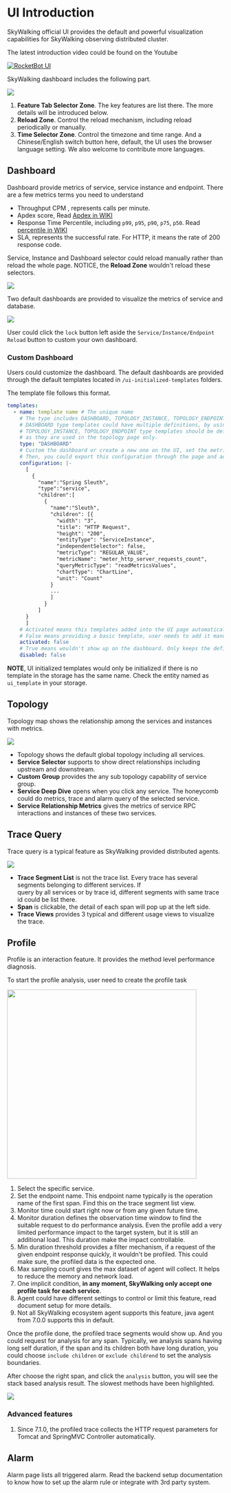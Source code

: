 # UI Introduction
SkyWalking official UI provides the default and powerful visualization capabilities for SkyWalking observing distributed
cluster.

The latest introduction video could be found on the Youtube

[![RocketBot UI](https://img.youtube.com/vi/mfKaToAKl7k/0.jpg)](https://www.youtube.com/watch?v=mfKaToAKl7k)

SkyWalking dashboard includes the following part.

<img src="https://skywalking.apache.org/ui-doc/7.0.0/dashboard.png"/>

1. **Feature Tab Selector Zone**. The key features are list there. The more details will be introduced below.
1. **Reload Zone**. Control the reload mechanism, including reload periodically or manually.
1. **Time Selector Zone**. Control the timezone and time range. And a Chinese/English switch button here, default, the UI
uses the browser language setting. We also welcome to contribute more languages.

## Dashboard
Dashboard provide metrics of service, service instance and endpoint. There are a few metrics terms you need to understand
* Throughput CPM , represents calls per minute.
* Apdex score, Read [Apdex in WIKI](https://en.wikipedia.org/wiki/Apdex)
* Response Time Percentile, including `p99`, `p95`, `p90`, `p75`, `p50`. Read [percentile in WIKI](https://en.wikipedia.org/wiki/Percentile)
* SLA, represents the successful rate. For HTTP, it means the rate of 200 response code.

Service, Instance and Dashboard selector could reload manually rather than reload the whole page. NOTICE, the **Reload Zone**
wouldn't reload these selectors.

<img src="https://skywalking.apache.org/ui-doc/7.0.0/dashboard-reload.png"/>

Two default dashboards are provided to visualize the metrics of service and database.

<img src="https://skywalking.apache.org/ui-doc/7.0.0/dashboard-default.png"/>

User could click the `lock` button left aside the `Service/Instance/Endpoint Reload` button to custom your own dashboard.

### Custom Dashboard
Users could customize the dashboard. The default dashboards are provided through the default templates located in 
`/ui-initialized-templates` folders.

The template file follows this format.
```yaml
templates:
  - name: template name # The unique name
    # The type includes DASHBOARD, TOPOLOGY_INSTANCE, TOPOLOGY_ENDPOINT.
    # DASHBOARD type templates could have multiple definitions, by using different names.
    # TOPOLOGY_INSTANCE, TOPOLOGY_ENDPOINT type templates should be defined once, 
    # as they are used in the topology page only.
    type: "DASHBOARD" 
    # Custom the dashboard or create a new one on the UI, set the metrics as you like in the edit mode.
    # Then, you could export this configuration through the page and add it here.
    configuration: |-
      [
        {
          "name":"Spring Sleuth",
          "type":"service",
          "children":[
            {
              "name":"Sleuth",
              "children": [{
                "width": "3",
                "title": "HTTP Request",
                "height": "200",
                "entityType": "ServiceInstance",
                "independentSelector": false,
                "metricType": "REGULAR_VALUE",
                "metricName": "meter_http_server_requests_count",
                "queryMetricType": "readMetricsValues",
                "chartType": "ChartLine",
                "unit": "Count"
              }
              ...
              ]
            }
          ]
      }
      ]
    # Activated means this templates added into the UI page automatically.
    # False means providing a basic template, user needs to add it manually on the page.
    activated: false
    # True means wouldn't show up on the dashboard. Only keeps the definition in the storage.
    disabled: false
```

**NOTE**, UI initialized templates would only be initialized if there is no template in the storage has the same name.
Check the entity named as `ui_template` in your storage.

## Topology
Topology map shows the relationship among the services and instances with metrics.

<img src="https://skywalking.apache.org/ui-doc/7.0.0/topology.png"/>

* Topology shows the default global topology including all services.
* **Service Selector** supports to show direct relationships including upstream and downstream.
* **Custom Group** provides the any sub topology capability of service group.
* **Service Deep Dive** opens when you click any service. The honeycomb could do metrics, trace and alarm query of the selected service.
* **Service Relationship Metrics** gives the metrics of service RPC interactions and instances of these two services.

## Trace Query
Trace query is a typical feature as SkyWalking provided distributed agents.

<img src="https://skywalking.apache.org/ui-doc/7.0.0/trace.png"/>

* **Trace Segment List** is not the trace list. Every trace has several segments belonging to different services. If  
query by all services or by trace id, different segments with same trace id could be list there.
* **Span** is clickable, the detail of each span will pop up at the left side.
* **Trace Views** provides 3 typical and different usage views to visualize the trace. 

## Profile
Profile is an interaction feature. It provides the method level performance diagnosis. 

To start the profile analysis, user need to create the profile task

<img src="https://skywalking.apache.org/ui-doc/7.0.0/profile-create.png" width="440px"/>

1. Select the specific service. 
1. Set the endpoint name. This endpoint name typically is the operation name of the first span. Find this on the trace 
segment list view.
1. Monitor time could start right now or from any given future time.
1. Monitor duration defines the observation time window to find the suitable request to do performance analysis.
Even the profile add a very limited performance impact to the target system, but it is still an additional load. This duration
make the impact controllable.
1. Min duration threshold provides a filter mechanism, if a request of the given endpoint response quickly, it wouldn't be 
profiled. This could make sure, the profiled data is the expected one.
1. Max sampling count gives the max dataset of agent will collect. It helps to reduce the memory and network load.
1. One implicit condition, **in any moment, SkyWalking only accept one profile task for each service**.
1. Agent could have different settings to control or limit this feature, read document setup for more details.
1. Not all SkyWalking ecosystem agent supports this feature, java agent from 7.0.0 supports this in default.

Once the profile done, the profiled trace segments would show up. And you could request for analysis for any span.
Typically, we analysis spans having long self duration, if the span and its children both have long duration, you could choose
`include children` or `exclude childrend` to set the analysis boundaries.

After choose the right span, and click the `analysis` button, you will see the stack based analysis result. The slowest methods
have been highlighted.

<img src="https://skywalking.apache.org/ui-doc/7.0.0/profile-result.png"/>

### Advanced features
1. Since 7.1.0, the profiled trace collects the HTTP request parameters for Tomcat and SpringMVC Controller automatically.

## Alarm
Alarm page lists all triggered alarm. Read the backend setup documentation to know how to set up the alarm rule or integrate
with 3rd party system.
